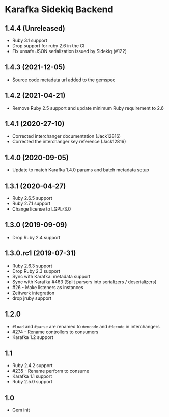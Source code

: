 # Karafka Sidekiq Backend

## 1.4.4 (Unreleased)
- Ruby 3.1 support
- Drop support for ruby 2.6 in the CI
- Fix unsafe JSON serialization issued by Sidekiq (#122)

## 1.4.3 (2021-12-05)
- Source code metadata url added to the gemspec

## 1.4.2 (2021-04-21)
- Remove Ruby 2.5 support and update minimum Ruby requirement to 2.6

## 1.4.1 (2020-27-10)
- Corrected interchanger documentation (Jack12816)
- Corrected the interchanger key reference (Jack12816)

## 1.4.0 (2020-09-05)
- Update to match Karafka 1.4.0 params and batch metadata setup

## 1.3.1 (2020-04-27)
- Ruby 2.6.5 support
- Ruby 2.7.1 support
- Change license to LGPL-3.0

## 1.3.0 (2019-09-09)
- Drop Ruby 2.4 support

## 1.3.0.rc1 (2019-07-31)
- Ruby 2.6.3 support
- Drop Ruby 2.3 support
- Sync with Karafka: metadata support
- Sync with Karafka #463 (Split parsers into serializers / deserializers)
- #26 - Make listeners as instances
- Zeitwerk integration
- drop jruby support

## 1.2.0
- ```#load``` and ```#parse``` are renamed to ```#encode``` and ```#decode``` in interchangers
- #274 - Rename controllers to consumers
- Karafka 1.2 support

## 1.1
- Ruby 2.4.2 support
- #235 - Rename perform to consume
- Karafka 1.1 support
- Ruby 2.5.0 support

## 1.0

- Gem init
